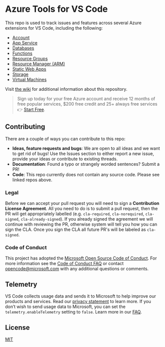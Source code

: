 # Azure Tools for VS Code

This repo is used to track issues and features across several Azure extensions for VS Code, including the following:

- [Account](https://github.com/Microsoft/vscode-azure-account)
- [App Service](https://github.com/Microsoft/vscode-azureappservice)
- [Databases](https://github.com/Microsoft/vscode-cosmosdb)
- [Functions](https://github.com/Microsoft/vscode-azurefunctions)
- [Resource Groups](https://github.com/microsoft/vscode-azureresourcegroups)
- [Resource Manager (ARM)](https://github.com/Microsoft/vscode-azurearmtools)
- [Static Web Apps](https://github.com/Microsoft/vscode-azurestaticwebapps)
- [Storage](https://github.com/Microsoft/vscode-azurestorage)
- [Virtual Machines](https://github.com/microsoft/vscode-azurevirtualmachines)

Visit [the wiki](https://github.com/microsoft/azcode/wiki) for additional information about this repository.

> Sign up today for your free Azure account and receive 12 months of free popular services, $200 free credit and 25+ always free services 👉 [Start Free](https://azure.microsoft.com/free/open-source).

## Contributing

There are a couple of ways you can contribute to this repo:

* **Ideas, feature requests and bugs**: We are open to all ideas and we want to get rid of bugs! Use the Issues section to either report a new issue, provide your ideas or contribute to existing threads.
* **Documentation**: Found a typo or strangely worded sentences? Submit a PR!
* **Code**: This repo currently does not contain any source code. Please see linked repos above.

### Legal

Before we can accept your pull request you will need to sign a **Contribution License Agreement**. All you need to do is to submit a pull request, then the PR will get appropriately labelled (e.g. `cla-required`, `cla-norequired`, `cla-signed`, `cla-already-signed`). If you already signed the agreement we will continue with reviewing the PR, otherwise system will tell you how you can sign the CLA. Once you sign the CLA all future PR's will be labeled as `cla-signed`.

### Code of Conduct

This project has adopted the [Microsoft Open Source Code of Conduct](https://opensource.microsoft.com/codeofconduct/). For more information see the [Code of Conduct FAQ](https://opensource.microsoft.com/codeofconduct/faq/) or contact [opencode@microsoft.com](mailto:opencode@microsoft.com) with any additional questions or comments.

## Telemetry

VS Code collects usage data and sends it to Microsoft to help improve our products and services. Read our [privacy statement](https://go.microsoft.com/fwlink/?LinkID=528096&clcid=0x409) to learn more. If you don’t wish to send usage data to Microsoft, you can set the `telemetry.enableTelemetry` setting to `false`. Learn more in our [FAQ](https://code.visualstudio.com/docs/supporting/faq#_how-to-disable-telemetry-reporting).

## License

[MIT](LICENSE.md)
